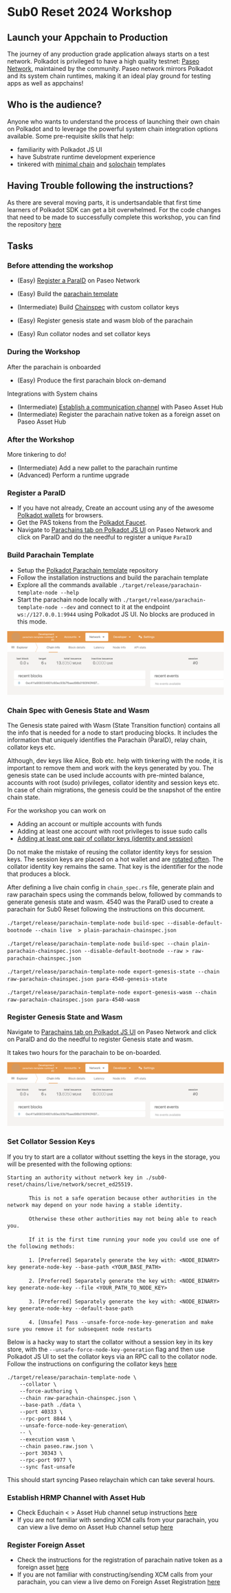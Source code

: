 # Sub0 Reset 2024 Workshop

## Launch your Appchain to Production

The journey of any production grade application always starts on a test network. Polkadot is privileged to have a high quality testnet: 
[Paseo Network](https://github.com/paseo-network), maintained by the community. Paseo network mirrors Polkadot and its system chain
runtimes, making it an ideal play ground for testing apps as well as appchains! 

## Who is the audience?

Anyone who wants to understand the process of launching their own chain on Polkadot and to leverage the powerful system chain integration options available. Some pre-requisite skills that help:

- familiarity with Polkadot JS UI
- have Substrate runtime development experience
- tinkered with [minimal chain](https://github.com/paritytech/polkadot-sdk-minimal-template) and [solochain](https://github.com/paritytech/polkadot-sdk-solochain-template) templates

## Having Trouble following the instructions?

As there are several moving parts, it is undertsandable that first time learners of Polkadot SDK can get a bit  overwhelmed. For
the code changes that need to be made to successfully complete this workshop,  you can find the repository 
[here](https://github.com/DrW3RK/polkadot-sdk-parachain-template/commit/7be19b80afa5c5df8c284f02ca50e22b76088510)

## Tasks

### Before attending the workshop

- (Easy) [Register a ParaID](#register-a-paraid) on Paseo Network
- (Easy) Build the [parachain template](#build-parachain-template)

- (Intermediate) Build [Chainspec](#chain-spec-with-genesis-state-and-wasm) with custom collator keys
- (Easy) Register genesis state and wasm blob of the parachain
- (Easy) Run collator nodes and set collator keys

### During the Workshop

After the parachain is onboarded

- (Easy) Produce the first parachain block on-demand

Integrations with System chains

- (Intermediate) [Establish a communication channel](#establish-hrmp-channel-with-asset-hub) with Paseo Asset Hub
- (Intermediate) Register the parachain native token as a foreign asset on Paseo Asset Hub

### After the Workshop

More tinkering to do!

- (Intermediate) Add a new pallet to the parachain runtime
- (Advanced) Perform a runtime upgrade

### Register a ParaID

- If you have not already, Create an account using any of the awesome [Polkadot wallets](https://polkadot.com/get-started/wallets) for browsers.
- Get the PAS tokens from the [Polkadot Faucet](https://faucet.polkadot.io/).
- Navigate to [Parachains tab on Polkadot JS UI](https://polkadot.js.org/apps/?rpc=wss%3A%2F%2Fpaseo.rpc.amforc.com#/parachains/parathreads) on Paseo Network and click on ParaID and do the needful to register a unique `ParaID`

### Build Parachain Template

- Setup the [Polkadot Parachain template](https://github.com/paritytech/polkadot-sdk-parachain-template) repository
- Follow the installation instructions and build the parachain template
- Explore all the commands available `./target/release/parachain-template-node --help`
- Start the parachain node locally with `./target/release/parachain-template-node --dev` and connect to it at the endpoint `ws://127.0.0.1:9944` using Polkadot JS UI. No blocks are produced in this mode.

![Connect to Parachain Template Node](./img/template/parachain-template-dev.png)

### Chain Spec with Genesis State and Wasm

The Genesis state paired with Wasm (State Transition function) contains all the info that is needed for a node to start producing blocks. It includes the information that uniquely identifies the Parachain (ParaID), relay chain, collator keys etc.

Although, dev keys like Alice, Bob etc. help with tinkering with the node, it is important to remove them and work with the keys generated
by you. The genesis state can be used include accounts with pre-minted balance, accounts with root (sudo) privileges, collator identity
and session keys etc. In case of chain migrations, the genesis could be the snapshot of the entire chain state. 

For the workshop you can work on

- Adding an account or multiple accounts with funds
- Adding at least one account with root privileges to issue sudo calls
- [Adding at least one pair of collator keys (identity and session)](collator.md#setting-up-collators-in-the-chain-spec)

Do not make the mistake of reusing the collator identity keys for session keys. The session keys are placed on a hot wallet and are 
[rotated often](collator.md#changing--rotating-session-keys). The collator identity key remains the same. That key is the identifier for 
the node that produces a block. 

After defining a live chain config in `chain_spec.rs` file, generate plain and raw parachain specs using the commands below, followed by
commands to generate genesis state and wasm. 4540 was the ParaID used to create a parachain for Sub0 Reset following the instructions on
this document.

`./target/release/parachain-template-node build-spec --disable-default-bootnode --chain live  > plain-parachain-chainspec.json`

`./target/release/parachain-template-node build-spec --chain plain-parachain-chainspec.json --disable-default-bootnode --raw > raw-parachain-chainspec.json`

`./target/release/parachain-template-node export-genesis-state --chain raw-parachain-chainspec.json para-4540-genesis-state`

`./target/release/parachain-template-node export-genesis-wasm --chain raw-parachain-chainspec.json para-4540-wasm`


### Register Genesis State and Wasm

Navigate to [Parachains tab on Polkadot JS UI](https://polkadot.js.org/apps/?rpc=wss%3A%2F%2Fpaseo.rpc.amforc.com#/parachains/parathreads) on Paseo Network and click on ParaID and do the needful to register Genesis state and wasm.

It takes two hours for the parachain to be on-boarded.

![Parachain Onboarding](./img/template/parachain-template-dev.png)


### Set Collator Session Keys

If you try to start are a collator without ssetting the keys in the storage, you will be presented with the following options:

```
Starting an authority without network key in ./sub0-reset/chains/live/network/secret_ed25519.
      
       This is not a safe operation because other authorities in the network may depend on your node having a stable identity.
      
       Otherwise these other authorities may not being able to reach you.
      
       If it is the first time running your node you could use one of the following methods:
      
       1. [Preferred] Separately generate the key with: <NODE_BINARY> key generate-node-key --base-path <YOUR_BASE_PATH>
      
       2. [Preferred] Separately generate the key with: <NODE_BINARY> key generate-node-key --file <YOUR_PATH_TO_NODE_KEY>
      
       3. [Preferred] Separately generate the key with: <NODE_BINARY> key generate-node-key --default-base-path
      
       4. [Unsafe] Pass --unsafe-force-node-key-generation and make sure you remove it for subsequent node restarts
```

Below is a hacky way to start the collator without a session key in its key store, with the `--unsafe-force-node-key-generation` flag and 
then use Polkadot JS UI to set the collator keys via an RPC call to the collator node. Follow the instructions on configuring the collator keys [here](collator.md#configuring-and-running-your-collator)

```
./target/release/parachain-template-node \
    --collator \
    --force-authoring \
    --chain raw-parachain-chainspec.json \
    --base-path ./data \
    --port 40333 \
    --rpc-port 8844 \
    --unsafe-force-node-key-generation\
    -- \
    --execution wasm \
    --chain paseo.raw.json \
    --port 30343 \
    --rpc-port 9977 \
    --sync fast-unsafe
```

This should start syncing Paseo relaychain which can take several hours.


### Establish HRMP Channel with Asset Hub

- Check Educhain < > Asset Hub channel setup instructions [here](asset-hub.md#asset-hub-channel-setup)
- If you are not familiar with sending XCM calls from your parachain, you can view a live demo on Asset Hub channel setup [here](https://www.youtube.com/watch?v=4vq12vY0uYs&t=1445s)

### Register Foreign Asset

- Check the instructions for the registration of parachain native token as a foreign asset [here](asset-hub.md#foreign-asset-registry)
- If you are not familiar with constructing/sending XCM calls from your parachain, you can view a live demo on Foreign Asset Registration [here](https://youtu.be/4vq12vY0uYs?si=JwPMBHKz1_njIZBc&t=1373)


